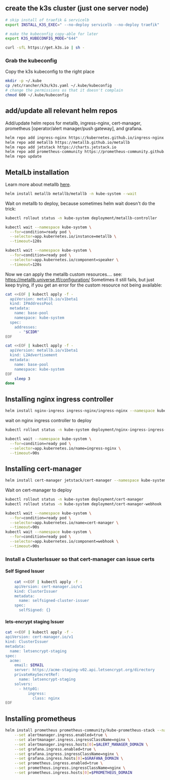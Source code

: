 ## create the k3s cluster (just one server node)
```bash
# skip install of traefik & servicelb
export INSTALL_K3S_EXEC=" --no-deploy servicelb --no-deploy traefik"

# make the kubeconfig copy-able for later
export K3S_KUBECONFIG_MODE="644"

curl -sfL https://get.k3s.io | sh -
```

### Grab the kubeconfig
Copy the k3s kubeconfig to the right place
```bash
mkdir -p ~/.kube
cp /etc/rancher/k3s/k3s.yaml ~/.kube/kubeconfig
# change the permissions os that it doesn't complain
chmod 600 ~/.kube/kubeconfig
```

## add/update all relevant helm repos
Add/update helm repos for metallb, ingress-nginx, cert-manager, prometheus [operator/alert manager/push gateway], and grafana.
```bash
helm repo add ingress-nginx https://kubernetes.github.io/ingress-nginx
helm repo add metallb https://metallb.github.io/metallb
helm repo add jetstack https://charts.jetstack.io
helm repo add prometheus-community https://prometheus-community.github.io/helm-charts
helm repo update
```

## MetalLb installation
Learn more about metallb [here](https://github.com/metallb/metallb/tree/main/charts/metallb).
```bash
helm install metallb metallb/metallb -n kube-system --wait
```

Wait on metallb to deploy, because sometimes helm wait doesn't do the trick:
```bash
kubectl rollout status -n kube-system deployment/metallb-controller

kubectl wait --namespace kube-system \
  --for=condition=ready pod \
  --selector=app.kubernetes.io/instance=metallb \
  --timeout=120s

kubectl wait --namespace kube-system \
  --for=condition=ready pod \
  --selector=app.kubernetes.io/component=speaker \
  --timeout=120s
```

Now we can apply the metallb custom resources.... see: https://metallb.universe.tf/configuration/
Sometimes it still fails, but just keep trying, if you get an error for the custom resource not being available:
```bash
cat <<EOF | kubectl apply -f -
  apiVersion: metallb.io/v1beta1
  kind: IPAddressPool
  metadata:
    name: base-pool
    namespace: kube-system
  spec:
    addresses:
      - "$CIDR"
EOF

cat <<EOF | kubectl apply -f -
  apiVersion: metallb.io/v1beta1
  kind: L2Advertisement
  metadata:
    name: base-pool
    namespace: kube-system
EOF
    sleep 3
done
```

## Installing nginx ingress controller
```bash
helm install nginx-ingress ingress-nginx/ingress-nginx --namespace kube-system --set hostNetwork=true --set hostPort.enabled=true
```

wait on nginx ingress controller to deploy
```bash
kubectl rollout status -n kube-system deployment/nginx-ingress-ingress-nginx-controller

kubectl wait --namespace kube-system \
  --for=condition=ready pod \
  --selector=app.kubernetes.io/name=ingress-nginx \
  --timeout=90s
```

## Installing cert-manager
```bash
helm install cert-manager jetstack/cert-manager --namespace kube-system --version v1.9.1 --set installCRDs=true
```

Wait on cert-manager to deploy
```bash
kubectl rollout status -n kube-system deployment/cert-manager
kubectl rollout status -n kube-system deployment/cert-manager-webhook

kubectl wait --namespace kube-system \
  --for=condition=ready pod \
  --selector=app.kubernetes.io/name=cert-manager \
  --timeout=90s
kubectl wait --namespace kube-system \
  --for=condition=ready pod \
  --selector=app.kubernetes.io/component=webhook \
  --timeout=90s
```

### Install a ClusterIssuer so that cert-manager can issue certs

#### Self Signed Issuer
```bash
    cat <<EOF | kubectl apply -f -
    apiVersion: cert-manager.io/v1
    kind: ClusterIssuer
    metadata:
      name: selfsigned-cluster-issuer
    spec:
      selfSigned: {}
```
#### lets-encrypt staging Issuer
```bash
cat <<EOF | kubectl apply -f -
apiVersion: cert-manager.io/v1
kind: ClusterIssuer
metadata:
  name: letsencrypt-staging
spec:
  acme:
    email: $EMAIL
    server: https://acme-staging-v02.api.letsencrypt.org/directory
    privateKeySecretRef:
      name: letsencrypt-staging
    solvers:
      - http01:
          ingress:
            class: nginx
EOF
```

## Installing prometheus

```bash
helm install prometheus prometheus-community/kube-prometheus-stack --namespace monitoring --create-namespace \
    --set alertmanager.ingress.enabled=true \
    --set alertmanager.ingress.ingressClassName=nginx \
    --set alertmanager.ingress.hosts[0]=$ALERT_MANAGER_DOMAIN \
    --set grafana.ingress.enabled=true \
    --set grafana.ingress.ingressClassName=nginx \
    --set grafana.ingress.hosts[0]=$GRAFANA_DOMAIN \
    --set prometheus.ingress.enabled=true \
    --set prometheus.ingress.ingressClassName=nginx \
    --set prometheus.ingress.hosts[0]=$PROMETHEUS_DOMAIN
```
